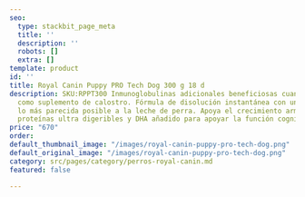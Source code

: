 ```yaml
---
seo:
  type: stackbit_page_meta
  title: ''
  description: ''
  robots: []
  extra: []
template: product
id: ''
title: Royal Canin Puppy PRO Tech Dog 300 g 18 d
description: SKU:RPPT300 Inmunoglobulinas adicionales beneficiosas cuando se usan
  como suplemento de calostro. Fórmula de disolución instantánea con una composición
  lo más parecida posible a la leche de perra. Apoya el crecimiento armonioso, incluye
  proteínas ultra digeribles y DHA añadido para apoyar la función cognitiva.
price: "670"
order: 
default_thumbnail_image: "/images/royal-canin-puppy-pro-tech-dog.png"
default_original_image: "/images/royal-canin-puppy-pro-tech-dog.png"
category: src/pages/category/perros-royal-canin.md
featured: false

---
```

